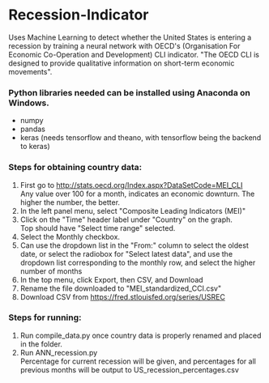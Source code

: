 # Recession-Indicator
Uses Machine Learning to detect whether the United States is entering a recession by training a neural network with OECD's (Organisation For Economic Co-Operation and Development) CLI indicator. "The OECD CLI is designed to provide qualitative information on short-term economic movements".


### Python libraries needed can be installed using Anaconda on Windows. 
* numpy
* pandas
* keras (needs tensorflow and theano, with tensorflow being the backend to keras)


### Steps for obtaining country data: 
1. First go to http://stats.oecd.org/Index.aspx?DataSetCode=MEI_CLI   
    Any value over 100 for a month, indicates an economic downturn. The higher the number, the better.
2. In the left panel menu, select "Composite Leading Indicators (MEI)"
3. Click on the "Time" header label under "Country" on the graph.   
    Top should have "Select time range" selected. 
4. Select the Monthly checkbox.
5. Can use the dropdown list in the "From:" column to select the oldest date, or select the radiobox for "Select latest data", and use the dropdown list corresponding to the monthly row, and select the higher number of months
6. In the top menu, click Export, then CSV, and Download
7. Rename the file downloaded to "MEI_standardized_CCI.csv"
8. Download CSV from https://fred.stlouisfed.org/series/USREC


### Steps for running: 
1. Run compile_data.py once country data is properly renamed and placed in the folder. 
2. Run ANN_recession.py   
    Percentage for current recession will be given, and percentages for all previous months will be output to US_recession_percentages.csv
